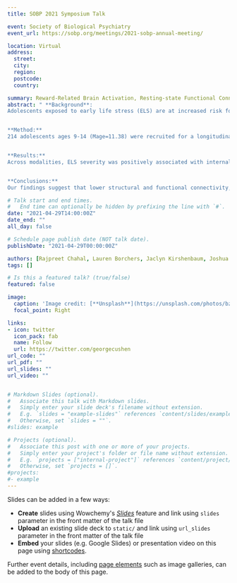 ```yaml
---
title: SOBP 2021 Symposium Talk

event: Society of Biological Psychiatry
event_url: https://sobp.org/meetings/2021-sobp-annual-meeting/

location: Virtual
address:
  street: 
  city: 
  region: 
  postcode: 
  country: 

summary: Reward-Related Brain Activation, Resting-state Functional Connectivity, and White Matter Morphology Link Early Life Stress and Internalizing Symptoms in Adolescence
abstract: " **Background**: 
Adolescents exposed to early life stress (ELS) are at increased risk for internalizing disorders, including depression and anxiety. Although blunted striatal activation (Hanson et al., 2015) and weaker functional connectivity between the prefrontal cortex and ventral striatum (Marshall et al., 2018) has been shown to mediate the association between ELS and internalizing symptoms, less is known about relations between ELS and reward-related white matter morphology. Further, no study has used a multimodal approach to investigate ELS-related differences in task-based activation, resting-state functional connectivity, and diffusion-based white matter morphology of reward processing circuits and their relation to internalizing symptoms. 


**Method:**
214 adolescents ages 9-14 (Mage=11.38) were recruited for a longitudinal study assessing effects of ELS on psychobiological development over puberty. Participants completed a child version of the Monetary Incentive Delay task (MID; Gotlib et al., 2010) while undergoing fMRI, a resting-state scan, and a diffusion imaging scan. Participants also completed the Youth Self-Report (Achenbach et al., 1991).


**Results:**
Across modalities, ELS severity was positively associated with internalizing symptoms only in participants with lower reward-related neurocircuitry metrics, including lower nucleus accumbens activation during gain vs. loss MID trials, resting-state reward network connectivity, and frontoaccumbal fiber density and cross-section (all ps<.05).


**Conclusions:**
Our findings suggest that lower structural and functional connectivity, as well as task-based activation of reward-processing regions are risk factors for internalizing symptoms in adolescents who have experienced higher levels of ELS. We will discuss how higher reward-processing neural activity and connectivity might buffer the effects of ELS on the emergence of internalizing symptoms."

# Talk start and end times.
#   End time can optionally be hidden by prefixing the line with `#`.
date: "2021-04-29T14:00:00Z"
date_end: ""
all_day: false

# Schedule page publish date (NOT talk date).
publishDate: "2021-04-29T00:00:00Z"

authors: [Rajpreet Chahal, Lauren Borchers, Jaclyn Kirshenbaum, Joshua Ryu, Ian H. Gotlib]
tags: []

# Is this a featured talk? (true/false)
featured: false

image:
  caption: 'Image credit: [**Unsplash**](https://unsplash.com/photos/bzdhc5b3Bxs)'
  focal_point: Right

links:
- icon: twitter
  icon_pack: fab
  name: Follow
  url: https://twitter.com/georgecushen
url_code: ""
url_pdf: ""
url_slides: ""
url_video: ""


# Markdown Slides (optional).
#   Associate this talk with Markdown slides.
#   Simply enter your slide deck's filename without extension.
#   E.g. `slides = "example-slides"` references `content/slides/example-slides.md`.
#   Otherwise, set `slides = ""`.
#slides: example

# Projects (optional).
#   Associate this post with one or more of your projects.
#   Simply enter your project's folder or file name without extension.
#   E.g. `projects = ["internal-project"]` references `content/project/deep-learning/index.md`.
#   Otherwise, set `projects = []`.
#projects:
#- example
---
```




Slides can be added in a few ways:

- **Create** slides using Wowchemy's [*Slides*](https://wowchemy.com/docs/managing-content/#create-slides) feature and link using `slides` parameter in the front matter of the talk file
- **Upload** an existing slide deck to `static/` and link using `url_slides` parameter in the front matter of the talk file
- **Embed** your slides (e.g. Google Slides) or presentation video on this page using [shortcodes](https://wowchemy.com/docs/writing-markdown-latex/).

Further event details, including [page elements](https://wowchemy.com/docs/writing-markdown-latex/) such as image galleries, can be added to the body of this page.
